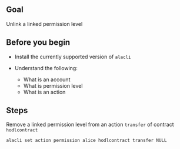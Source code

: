## Goal

Unlink a linked permission level

## Before you begin

- Install the currently supported version of `alacli`

- Understand the following:
  - What is an account
  - What is permission level
  - What is an action

## Steps

Remove a linked permission level from an action `transfer` of contract `hodlcontract`

```sh
alacli set action permission alice hodlcontract transfer NULL
```
